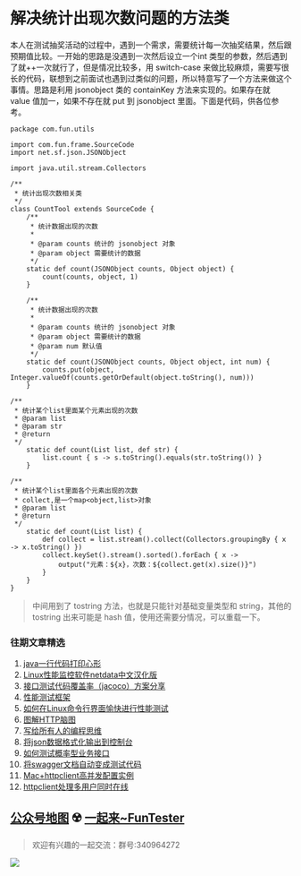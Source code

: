 # 解决统计出现次数问题的方法类

本人在测试抽奖活动的过程中，遇到一个需求，需要统计每一次抽奖结果，然后跟预期值比较。一开始的思路是没遇到一次然后设立一个int 类型的参数，然后遇到了就++一次就行了，但是情况比较多，用 switch-case 来做比较麻烦，需要写很长的代码，联想到之前面试也遇到过类似的问题，所以特意写了一个方法来做这个事情。思路是利用 jsonobject 类的 containKey 方法来实现的。如果存在就 value 值加一，如果不存在就 put 到 jsonobject 里面。下面是代码，供各位参考。



```
package com.fun.utils

import com.fun.frame.SourceCode
import net.sf.json.JSONObject

import java.util.stream.Collectors

/**
 * 统计出现次数相关类
 */
class CountTool extends SourceCode {
    /**
     * 统计数据出现的次数
     *
     * @param counts 统计的 jsonobject 对象
     * @param object 需要统计的数据
     */
    static def count(JSONObject counts, Object object) {
        count(counts, object, 1)
    }

    /**
     * 统计数据出现的次数
     *
     * @param counts 统计的 jsonobject 对象
     * @param object 需要统计的数据
     * @param num 默认值
     */
    static def count(JSONObject counts, Object object, int num) {
        counts.put(object, Integer.valueOf(counts.getOrDefault(object.toString(), num)))
    }

/**
 * 统计某个list里面某个元素出现的次数
 * @param list
 * @param str
 * @return
 */
    static def count(List list, def str) {
        list.count { s -> s.toString().equals(str.toString()) }
    }

/**
 * 统计某个list里面各个元素出现的次数
 * collect,是一个map<object,list>对象
 * @param list
 * @return
 */
    static def count(List list) {
        def collect = list.stream().collect(Collectors.groupingBy { x -> x.toString() })
        collect.keySet().stream().sorted().forEach { x ->
            output("元素：${x}，次数：${collect.get(x).size()}")
        }
    }
}

```
> 中间用到了 tostring 方法，也就是只能针对基础变量类型和 string，其他的 tostring 出来可能是 hash 值，使用还需要分情况，可以重载一下。 


### 往期文章精选

1. [java一行代码打印心形](https://mp.weixin.qq.com/s/QPSryoSbViVURpSa9QXtpg)
2. [Linux性能监控软件netdata中文汉化版](https://mp.weixin.qq.com/s/fdXtK-5WwKnxjLZdyg6-nA)
3. [接口测试代码覆盖率（jacoco）方案分享](https://mp.weixin.qq.com/s/D73Sq6NLjeRKN8aCpGLOjQ)
4. [性能测试框架](https://mp.weixin.qq.com/s/3_09j7-5ex35u30HQRyWug)
5. [如何在Linux命令行界面愉快进行性能测试](https://mp.weixin.qq.com/s/fwGqBe1SpA2V0lPfAOd04Q)
6. [图解HTTP脑图](https://mp.weixin.qq.com/s/100Vm8FVEuXs0x6rDGTipw)
7. [写给所有人的编程思维](https://mp.weixin.qq.com/s/Oj33UCnYfbUgzsBzEm2GPQ)
8. [将json数据格式化输出到控制台](https://mp.weixin.qq.com/s/2IPwvh-33Ov2jBh0_L8shA)
9. [如何测试概率型业务接口](https://mp.weixin.qq.com/s/kUVffhjae3eYivrGqo6ZMg)
10. [将swagger文档自动变成测试代码](https://mp.weixin.qq.com/s/SY8mVenj0zMe5b47GS9VSQ)
11. [Mac+httpclient高并发配置实例](https://mp.weixin.qq.com/s/r4a-vGz0pxeZBPPH3phujw)
12. [httpclient处理多用户同时在线](https://mp.weixin.qq.com/s/Nuc30Fwy6-Qyr-Pc65t1_g)

## [公众号地图](https://mp.weixin.qq.com/s/36RbP20beZ8oWJ9nLAxG3g) ☢️ [一起来~FunTester](http://mp.weixin.qq.com/s?__biz=MzU4MTE2NDEyMQ==&mid=2247483866&idx=3&sn=2ef9d9bdcc49b5e52fcb3b6f35396a5e&chksm=fd4a8cecca3d05fafee68d4a9f9024ffc950cb66809d28f0ec3f8ee1ce280349f27d5352314c&scene=21#wechat_redirect)



> 欢迎有兴趣的一起交流：群号:340964272

![](/blog/pic/201712120951590031.png)
<script src="/blog/js/bubbly.js"></script>
<script src="/blog/js/article.js"></script>